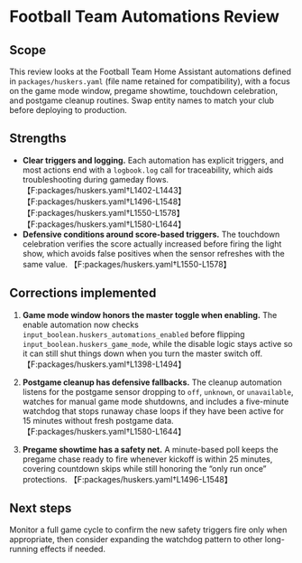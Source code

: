 # Football Team Automations Review

## Scope
This review looks at the Football Team Home Assistant automations defined in `packages/huskers.yaml` (file name retained for compatibility), with a focus on the game mode window, pregame showtime, touchdown celebration, and postgame cleanup routines. Swap entity names to match your club before deploying to production.

## Strengths
- **Clear triggers and logging.** Each automation has explicit triggers, and most actions end with a `logbook.log` call for traceability, which aids troubleshooting during gameday flows. 【F:packages/huskers.yaml†L1402-L1443】【F:packages/huskers.yaml†L1496-L1548】【F:packages/huskers.yaml†L1550-L1578】【F:packages/huskers.yaml†L1580-L1644】
- **Defensive conditions around score-based triggers.** The touchdown celebration verifies the score actually increased before firing the light show, which avoids false positives when the sensor refreshes with the same value. 【F:packages/huskers.yaml†L1550-L1578】

## Corrections implemented
1. **Game mode window honors the master toggle when enabling.** The enable automation now checks `input_boolean.huskers_automations_enabled` before flipping `input_boolean.huskers_game_mode`, while the disable logic stays active so it can still shut things down when you turn the master switch off. 【F:packages/huskers.yaml†L1398-L1494】

2. **Postgame cleanup has defensive fallbacks.** The cleanup automation listens for the postgame sensor dropping to `off`, `unknown`, or `unavailable`, watches for manual game mode shutdowns, and includes a five-minute watchdog that stops runaway chase loops if they have been active for 15 minutes without fresh postgame data. 【F:packages/huskers.yaml†L1580-L1644】

3. **Pregame showtime has a safety net.** A minute-based poll keeps the pregame chase ready to fire whenever kickoff is within 25 minutes, covering countdown skips while still honoring the “only run once” protections. 【F:packages/huskers.yaml†L1496-L1548】

## Next steps
Monitor a full game cycle to confirm the new safety triggers fire only when appropriate, then consider expanding the watchdog pattern to other long-running effects if needed.
